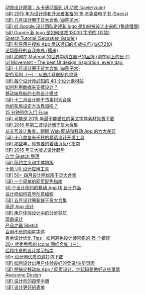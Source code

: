 [动效设计原理：从卡通动画到 UI 动效 (xavieryuan)](http://weekly.manong.io/bounce?url=http%3A%2F%2Fisux.tencent.com%2F20122.html&aid=2950&nid=80)  
[[译] 2015 年为设计师和开发者准备的 15 本免费电子书 (Specs)](http://weekly.manong.io/bounce?url=http%3A%2F%2Finfo.9iphp.com%2Ffree-ebooks-designers-developers-2015%2F&aid=3155&nid=82)  
[[译] 八月设计圈干货大合集 (@陈子木)](http://weekly.manong.io/bounce?url=http%3A%2F%2Fwww.uisdc.com%2Fnew-for-designers-august-2015&aid=3403&nid=85)  
[[译] 听 Google 设计团队讲述新 logo 是如何被设计出来的 (龟途慢慢)](http://weekly.manong.io/bounce?url=http%3A%2F%2Fwww.geekpark.net%2Ftopics%2F213332&aid=3529&nid=87)  
[[译] Google 新 logo 是如何缩减 13000 字节的 (程慧)](http://weekly.manong.io/bounce?url=http%3A%2F%2Fwww.jointforce.com%2Fjfperiodical%2Farticle%2F1028&aid=3551&nid=87)  
[Sketch Tutorial (Sebastien Gabriel)](http://weekly.manong.io/bounce?url=https%3A%2F%2Fmedium.com%2Fgoogle-design%2Fsketch-tutorial_01-b76271a095e3&aid=3566&nid=87)  
[[译] 引导用户授权 App 发送通知的实战技巧 (@C7210)](http://weekly.manong.io/bounce?url=http%3A%2F%2Fwww.beforweb.com%2Fnode%2F758&aid=3574&nid=87)  
[论切图仔的自我修养 (糯米)](http://weekly.manong.io/bounce?url=http%3A%2F%2Ftech.youzan.com%2Fcut-boy%2F%3Fhmsr%3Dtoutiao.io%26utm_medium%3Dtoutiao.io%26utm_source%3Dtoutiao.io&aid=3660&nid=88)  
[[译] 如何在 Material 的世界中树立自己的品牌 (泡在网上的日子)](http://weekly.manong.io/bounce?url=http%3A%2F%2Fwww.jcodecraeer.com%2Fa%2Fanzhuokaifa%2Fandroidkaifa%2F2015%2F0913%2F3445.html%3Fhmsr%3Dtoutiao.io%26utm_medium%3Dtoutiao.io%26utm_source%3Dtoutiao.io&aid=3661&nid=88)  
[UI Movement - The best UI design inspiration, every day.](http://weekly.manong.io/bounce?url=http%3A%2F%2Fuimovement.com%2F%3Fhmsr%3Dtoutiao.io%26utm_medium%3Dtoutiao.io%26utm_source%3Dtoutiao.io&aid=3689&nid=88)  
[[译] 十月设计圈干货大合集 (@陈子木)](http://weekly.manong.io/bounce?url=http%3A%2F%2Fwww.uisdc.com%2Fnew-for-designers-october-2015%3Fhmsr%3Dtoutiao.io%26utm_medium%3Dtoutiao.io%26utm_source%3Dtoutiao.io&aid=3854&nid=90)  
[配色系列（一）：从图片获取配色灵感](http://weekly.manong.io/bounce?url=http%3A%2F%2Fwww.ifeiwu.com%2Fblog%2Fdesign%2F18&aid=4000&nid=92)  
[[译] 每个设计师必知的 40 个设计素材站](http://weekly.manong.io/bounce?url=http%3A%2F%2Fwww.uisdc.com%2F40-resources-designer-should-know&aid=4284&nid=95)  
[如何利用数据来支撑设计？](http://weekly.manong.io/bounce?url=http%3A%2F%2Fdaily.zhihu.com%2Fstory%2F7420596&aid=4318&nid=95)  
[移动端导航的七种设计模式](http://weekly.manong.io/bounce?url=http%3A%2F%2Fwww.ui.cn%2Fdetail%2F73429.html&aid=4495&nid=97)  
[[译] 十二月设计圈干货素材大合集](http://weekly.manong.io/bounce?url=http%3A%2F%2Fwww.uisdc.com%2Fnew-for-designers-december-2015&aid=4580&nid=98)  
[你的布局设定方法靠谱吗？](http://weekly.manong.io/bounce?url=http%3A%2F%2Fisux.tencent.com%2F20984.html&aid=4703&nid=99)  
[15 分钟带你入门 Fuse](http://weekly.manong.io/bounce?url=http%3A%2F%2Ftips.producter.io%2F15-fen-zhong-gao-su-ni-guan-yu-fuse-de-yi-qie%2F&aid=4779&nid=100)  
[[译] 可能是 2015 年最不能错过的英文字体素材免费下载](http://weekly.manong.io/bounce?url=http%3A%2F%2Fwww.uisdc.com%2F2015-top-quality-free-fonts&aid=4790&nid=100)  
[[译] 2016 年第二波设计圈干货大合集](http://weekly.manong.io/bounce?url=http%3A%2F%2Fwww.uisdc.com%2Fresourece-for-designers-january-2016&aid=5137&nid=104)  
[从交互设计角度，聊聊 Web 网站和移动 App 的六大差异](http://weekly.manong.io/bounce?url=http%3A%2F%2Fwww.uisdc.com%2Fweb-and-app-interaction-differences&aid=5251&nid=105)  
[[译] 十八款各有千秋的精选设计开发工具](http://weekly.manong.io/bounce?url=http%3A%2F%2Fwww.uisdc.com%2Fcodegeekz-fresh-tools-march-2016&aid=5618&nid=110)  
[[译] 那些年，你想要的着陆页优化指南](http://weekly.manong.io/bounce?url=http%3A%2F%2Fuxren.cn%2F%3Fp%3D33322&aid=5624&nid=110)  
[[译] 2016 年三大版式设计趋势](http://weekly.manong.io/bounce?url=http%3A%2F%2Fwww.ui.cn%2Fdetail%2F111466.html&aid=5868&nid=113)  
[自学 Sketch 整理](http://weekly.manong.io/bounce?url=https%3A%2F%2Fcnodejs.org%2Ftopic%2F57118597238ae0ac1e3a6a20&aid=5925&nid=114)  
[[译] 简约主义和字体排版](http://weekly.manong.io/bounce?url=http%3A%2F%2Fwww.ui.cn%2Fdetail%2F118664.html&aid=5936&nid=114)  
[十款 UX 设计应用工具](http://weekly.manong.io/bounce?url=http%3A%2F%2Fblog.enqoo.com%2Fblog%2F2016%2F04%2F20%2F10-useful-tools-apps-for-ux-designers-web-agencies%2F&aid=6026&nid=115)  
[[译] 50+ 四月设计圈优质干货大合集](http://weekly.manong.io/bounce?url=https%3A%2F%2Flinmi.cc%2F456&aid=6092&nid=116)  
[[译] 一个简单的网页配色指南](http://weekly.manong.io/bounce?url=http%3A%2F%2Fwww.ui.cn%2Fdetail%2F124659.html&aid=6095&nid=116)  
[50 个设计简约的移动 App UI 设计作品](http://weekly.manong.io/bounce?url=http%3A%2F%2Fwww.shejidaren.com%2F50-simple-app-ui-designs.html&aid=6182&nid=117)  
[设计师如何自学创意编程](http://weekly.manong.io/bounce?url=http%3A%2F%2Fmp.weixin.qq.com%2Fs%3F__biz%3DMzA5OTgyMDk3Mg%3D%3D%26mid%3D403741032%26idx%3D1%26sn%3Dee44ec6514dd89302110e8f2b331ea5b%26scene%3D1%26srcid%3D0501rrXEG9HebvpLB0W0mZEh%23wechat_redirect&aid=6238&nid=118)  
[[译] 五月设计圈新鲜干货大合集](http://weekly.manong.io/bounce?url=http%3A%2F%2Fwww.uisdc.com%2Fnew-for-designers-may-2016%3Ff%3Dtt&aid=6249&nid=118)  
[简述 App 设计](http://weekly.manong.io/bounce?url=http%3A%2F%2Fwww.goofyy.com%2Fblog%2F%25E5%25A6%2582%25E4%25BD%2595%25E4%25BC%2598%25E9%259B%2585%25E5%259C%25B0%25E8%25AE%25BE%25E8%25AE%25A1ios-app%25E6%259E%25B6%25E6%259E%2584%2F&aid=6254&nid=118)  
[[译] 用户体验设计中的分步导航](http://weekly.manong.io/bounce?url=http%3A%2F%2Fcolachan.com%2Fpost%2F3500&aid=6352&nid=119)  
[简单设计](http://weekly.manong.io/bounce?url=https%3A%2F%2Fcodingstyle.cn%2Ftopics%2F185&aid=6580&nid=122)  
[产品之器 Sketch](http://weekly.manong.io/bounce?url=https%3A%2F%2Fzhuanlan.zhihu.com%2Fp%2F21386019&aid=6707&nid=124)  
[百用不厌的明星字体](http://weekly.manong.io/bounce?url=http%3A%2F%2Fued.qq.com%2F2016%2F06%2F17%2Fmxzt%2F&aid=6922&nid=127)  
[表单设计优化 Tips：如何避免设计师常犯的 15 个错误](http://weekly.manong.io/bounce?url=http%3A%2F%2Figeekbar.com%2Figeekbar%2Fpost%2F59.htm&aid=7061&nid=129)  
[20+ 优秀免费的 Icons 图标合集（三）](http://weekly.manong.io/bounce?url=https%3A%2F%2Fxituqu.com%2F276.html&aid=7141&nid=130)  
[给程序员的设计学习指南](http://weekly.manong.io/bounce?url=http%3A%2F%2Fwww.cocoachina.com%2Fspecial%2Fdesign%2F&aid=7129&nid=130)  
[50+ 设计圈优质资源打包下载](http://weekly.manong.io/bounce?url=http%3A%2F%2Ftoutiao.io%2Fj%2Fq4rek2&aid=7289&nid=132)  
[[译] 如何设计出用户体验良好的登录/注册页面](http://weekly.manong.io/bounce?url=http%3A%2F%2Ftoutiao.io%2Fj%2Fibz6as&aid=7261&nid=132)  
[[译] 想搞定移动端 App / 网页设计，你起码要做好这些事情](http://weekly.manong.io/bounce?url=http%3A%2F%2Ftoutiao.io%2Fj%2Fdbor10&aid=7394&nid=134)  
[Awesome Design](http://weekly.manong.io/bounce?url=http%3A%2F%2Ftoutiao.io%2Fj%2Fttrq30&aid=7474&nid=135)  
[[译] 设计师的自学手册](http://weekly.manong.io/bounce?url=http%3A%2F%2Ftoutiao.io%2Fj%2Fldecqp&aid=7472&nid=135)  
[[译] 设计更好的表单](http://weekly.manong.io/bounce?url=http%3A%2F%2Ftoutiao.io%2Fj%2Fyrd618&aid=7547&nid=136)  
